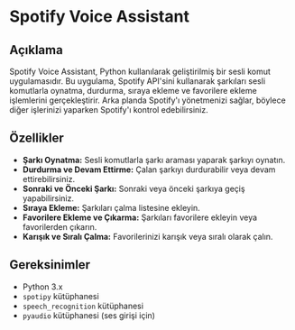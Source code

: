 # Spotify Voice Assistant

## Açıklama

Spotify Voice Assistant, Python kullanılarak geliştirilmiş bir sesli komut uygulamasıdır. Bu uygulama, Spotify API'sini kullanarak şarkıları sesli komutlarla oynatma, durdurma, sıraya ekleme ve favorilere ekleme işlemlerini gerçekleştirir. Arka planda Spotify'ı yönetmenizi sağlar, böylece diğer işlerinizi yaparken Spotify'ı kontrol edebilirsiniz.

## Özellikler

- **Şarkı Oynatma:** Sesli komutlarla şarkı araması yaparak şarkıyı oynatın.
- **Durdurma ve Devam Ettirme:** Çalan şarkıyı durdurabilir veya devam ettirebilirsiniz.
- **Sonraki ve Önceki Şarkı:** Sonraki veya önceki şarkıya geçiş yapabilirsiniz.
- **Sıraya Ekleme:** Şarkıları çalma listesine ekleyin.
- **Favorilere Ekleme ve Çıkarma:** Şarkıları favorilere ekleyin veya favorilerden çıkarın.
- **Karışık ve Sıralı Çalma:** Favorilerinizi karışık veya sıralı olarak çalın.

## Gereksinimler

- Python 3.x
- `spotipy` kütüphanesi
- `speech_recognition` kütüphanesi
- `pyaudio` kütüphanesi (ses girişi için)